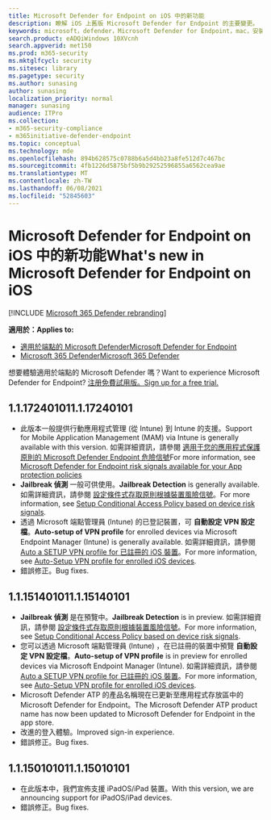```yaml
---
title: Microsoft Defender for Endpoint on iOS 中的新功能
description: 瞭解 iOS 上舊版 Microsoft Defender for Endpoint 的主要變更。
keywords: microsoft，defender，Microsoft Defender for Endpoint，mac，安裝，macos，whatsnew
search.product: eADQiWindows 10XVcnh
search.appverid: met150
ms.prod: m365-security
ms.mktglfcycl: security
ms.sitesec: library
ms.pagetype: security
ms.author: sunasing
author: sunasing
localization_priority: normal
manager: sunasing
audience: ITPro
ms.collection:
- m365-security-compliance
- m365initiative-defender-endpoint
ms.topic: conceptual
ms.technology: mde
ms.openlocfilehash: 894b628575c0788b6a5d4bb23a8fe512d7c467bc
ms.sourcegitcommit: 4fb1226d5875bf5b9b29252596855a6562cea9ae
ms.translationtype: MT
ms.contentlocale: zh-TW
ms.lasthandoff: 06/08/2021
ms.locfileid: "52845603"
---
```

# <a name="whats-new-in-microsoft-defender-for-endpoint-on-ios"></a><span data-ttu-id="82660-104">Microsoft Defender for Endpoint on iOS 中的新功能</span><span class="sxs-lookup"><span data-stu-id="82660-104">What's new in Microsoft Defender for Endpoint on iOS</span></span>

[!INCLUDE [Microsoft 365 Defender rebranding](../../includes/microsoft-defender.md)]

<span data-ttu-id="82660-105">**適用於：**</span><span class="sxs-lookup"><span data-stu-id="82660-105">**Applies to:**</span></span>
- [<span data-ttu-id="82660-106">適用於端點的 Microsoft Defender</span><span class="sxs-lookup"><span data-stu-id="82660-106">Microsoft Defender for Endpoint</span></span>](https://go.microsoft.com/fwlink/p/?linkid=2154037)
- [<span data-ttu-id="82660-107">Microsoft 365 Defender</span><span class="sxs-lookup"><span data-stu-id="82660-107">Microsoft 365 Defender</span></span>](https://go.microsoft.com/fwlink/?linkid=2118804)

<span data-ttu-id="82660-108">想要體驗適用於端點的 Microsoft Defender 嗎？</span><span class="sxs-lookup"><span data-stu-id="82660-108">Want to experience Microsoft Defender for Endpoint?</span></span> [<span data-ttu-id="82660-109">注册免費試用版。</span><span class="sxs-lookup"><span data-stu-id="82660-109">Sign up for a free trial.</span></span>](https://www.microsoft.com/microsoft-365/windows/microsoft-defender-atp?ocid=docs-wdatp-exposedapis-abovefoldlink)

## <a name="1117240101"></a><span data-ttu-id="82660-110">1.1.17240101</span><span class="sxs-lookup"><span data-stu-id="82660-110">1.1.17240101</span></span>
- <span data-ttu-id="82660-111">此版本一般提供行動應用程式管理 (從 Intune) 到 Intune 的支援。</span><span class="sxs-lookup"><span data-stu-id="82660-111">Support for Mobile Application Management (MAM) via Intune is generally available with this version.</span></span> <span data-ttu-id="82660-112">如需詳細資訊，請參閱 [適用于您的應用程式保護原則的 Microsoft Defender Endpoint 危險信號](https://techcommunity.microsoft.com/t5/intune-customer-success/microsoft-defender-for-endpoint-risk-signals-available-for-your/ba-p/2186322)</span><span class="sxs-lookup"><span data-stu-id="82660-112">For more information, see [Microsoft Defender for Endpoint risk signals available for your App protection policies](https://techcommunity.microsoft.com/t5/intune-customer-success/microsoft-defender-for-endpoint-risk-signals-available-for-your/ba-p/2186322)</span></span>
- <span data-ttu-id="82660-113">**Jailbreak 偵測** 一般可供使用。</span><span class="sxs-lookup"><span data-stu-id="82660-113">**Jailbreak Detection** is generally available.</span></span> <span data-ttu-id="82660-114">如需詳細資訊，請參閱 [設定條件式存取原則根據裝置風險信號](ios-configure-features.md#conditional-access-with-defender-for-endpoint-on-ios)。</span><span class="sxs-lookup"><span data-stu-id="82660-114">For more information, see [Setup Conditional Access Policy based on device risk signals](ios-configure-features.md#conditional-access-with-defender-for-endpoint-on-ios).</span></span>
- <span data-ttu-id="82660-115">透過 Microsoft 端點管理員 (Intune) 的已登記裝置，可 **自動設定 VPN 設定檔**。</span><span class="sxs-lookup"><span data-stu-id="82660-115">**Auto-setup of VPN profile** for enrolled devices via Microsoft Endpoint Manager (Intune) is generally available.</span></span> <span data-ttu-id="82660-116">如需詳細資訊，請參閱 [Auto a SETUP VPN profile for 已註冊的 iOS 裝置](ios-install.md#auto-onboarding-of-vpn-profile-simplified-onboarding)。</span><span class="sxs-lookup"><span data-stu-id="82660-116">For more information, see [Auto-Setup VPN profile for enrolled iOS devices](ios-install.md#auto-onboarding-of-vpn-profile-simplified-onboarding).</span></span>
- <span data-ttu-id="82660-117">錯誤修正。</span><span class="sxs-lookup"><span data-stu-id="82660-117">Bug fixes.</span></span>

## <a name="1115140101"></a><span data-ttu-id="82660-118">1.1.15140101</span><span class="sxs-lookup"><span data-stu-id="82660-118">1.1.15140101</span></span>

- <span data-ttu-id="82660-119">**Jailbreak 偵測** 是在預覽中。</span><span class="sxs-lookup"><span data-stu-id="82660-119">**Jailbreak Detection** is in preview.</span></span> <span data-ttu-id="82660-120">如需詳細資訊，請參閱 [設定條件式存取原則根據裝置風險信號](ios-configure-features.md#conditional-access-with-defender-for-endpoint-on-ios)。</span><span class="sxs-lookup"><span data-stu-id="82660-120">For more information, see [Setup Conditional Access Policy based on device risk signals](ios-configure-features.md#conditional-access-with-defender-for-endpoint-on-ios).</span></span>
- <span data-ttu-id="82660-121">您可以透過 Microsoft 端點管理員 (Intune) ，在已註冊的裝置中預覽 **自動設定 VPN 設定檔**。</span><span class="sxs-lookup"><span data-stu-id="82660-121">**Auto-setup of VPN profile** is in preview for enrolled devices via Microsoft Endpoint Manager (Intune).</span></span> <span data-ttu-id="82660-122">如需詳細資訊，請參閱 [Auto a SETUP VPN profile for 已註冊的 iOS 裝置](ios-install.md#auto-onboarding-of-vpn-profile-simplified-onboarding)。</span><span class="sxs-lookup"><span data-stu-id="82660-122">For more information, see [Auto-Setup VPN profile for enrolled iOS devices](ios-install.md#auto-onboarding-of-vpn-profile-simplified-onboarding).</span></span>
- <span data-ttu-id="82660-123">Microsoft Defender ATP 的產品名稱現在已更新至應用程式存放區中的 Microsoft Defender for Endpoint。</span><span class="sxs-lookup"><span data-stu-id="82660-123">The Microsoft Defender ATP product name has now been updated to Microsoft Defender for Endpoint in the app store.</span></span>
- <span data-ttu-id="82660-124">改進的登入體驗。</span><span class="sxs-lookup"><span data-stu-id="82660-124">Improved sign-in experience.</span></span>
- <span data-ttu-id="82660-125">錯誤修正。</span><span class="sxs-lookup"><span data-stu-id="82660-125">Bug fixes.</span></span>

## <a name="1115010101"></a><span data-ttu-id="82660-126">1.1.15010101</span><span class="sxs-lookup"><span data-stu-id="82660-126">1.1.15010101</span></span>

- <span data-ttu-id="82660-127">在此版本中，我們宣佈支援 iPadOS/iPad 裝置。</span><span class="sxs-lookup"><span data-stu-id="82660-127">With this version, we are announcing support for iPadOS/iPad devices.</span></span>
- <span data-ttu-id="82660-128">錯誤修正。</span><span class="sxs-lookup"><span data-stu-id="82660-128">Bug fixes.</span></span>
